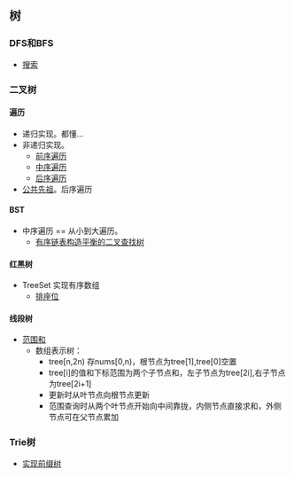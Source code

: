 ## 树 ##
### DFS和BFS ###
- [搜索](./summary/搜索.md)

### 二叉树 ###
#### 遍历 ####
- 递归实现。都懂...
- 非递归实现。
  - [前序遍历](../src/stack/BinaryTreePreorderTraversal.java)
  - [中序遍历](../src/stack/BinaryTreeInorderTraversal.java)
  - [后序遍历](../src/stack/BinaryTreePostorderTraversal.java)
- [公共先祖](../src/binarySearch/LowestCommonAncestorofaBinaryTree.java)。后序遍历 

#### BST ####
- 中序遍历 == 从小到大遍历。
  - [有序链表构造平衡的二叉查找树](../src/dfs/ConvertSortedListtoBinarySearchTree.java)
  
#### 红黑树 ####
- TreeSet 实现有序数组
  - [排座位](../src/binarySearch/ExamRoom.java)
  
#### 线段树 ####
- [范围和](../src/binaryIndexedTree/RangeSumQueryMutable2.java)
  - 数组表示树：
    - tree[n,2n) 存nums[0,n)，根节点为tree[1],tree[0]空置
    - tree[i]的值和下标范围为两个子节点和，左子节点为tree[2i],右子节点为tree[2i+1]
    - 更新时从叶节点向根节点更新
    - 范围查询时从两个叶节点开始向中间靠拢，内侧节点直接求和，外侧节点可在父节点累加

### Trie树 ###
- [实现前缀树](../src/trieTree/ImplementTrie.java)
